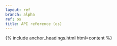 ```yaml
---
layout: ref
branch: alpha
ref: os
title: API reference (os)
---
```

{% include anchor_headings.html html=content %}